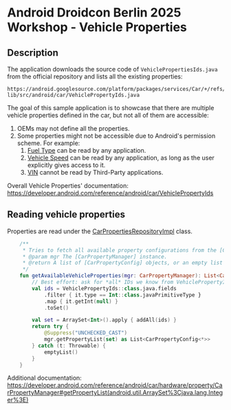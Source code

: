 # Android Droidcon Berlin 2025 Workshop - Vehicle Properties

## Description

The application downloads the source code of `VehiclePropertiesIds.java` from the official repository and lists all the existing properties:
```
https://android.googlesource.com/platform/packages/services/Car/+/refs/heads/master/car-lib/src/android/car/VehiclePropertyIds.java
```

The goal of this sample application is to showcase that there are multiple vehicle properties defined in the car, but not all of them are accessible:
1. OEMs may not define all the properties.
2. Some properties might not be accessible due to Android's permission scheme. For example:
   1. [Fuel Type](https://developer.android.com/reference/android/car/VehiclePropertyIds#INFO_FUEL_TYPE) can be read by any application.
   2. [Vehicle Speed](https://developer.android.com/reference/android/car/VehiclePropertyIds#PERF_VEHICLE_SPEED) can be read by any application, as long as the user explicitly gives access to it.
   3. [VIN](https://developer.android.com/reference/android/car/VehiclePropertyIds#INFO_VIN) cannot be read by Third-Party applications.


Overall Vehicle Properties' documentation: https://developer.android.com/reference/android/car/VehiclePropertyIds

## Reading vehicle properties

Properties are read under the [CarPropertiesRepositoryImpl](src/main/java/com/forvia/droidcon/developerworkshop/android_automotive_vehicle_properties_sample/data/repository/CarPropertiesRepositoryImpl.kt) class.

```kotlin
    /**
     * Tries to fetch all available property configurations from the [CarPropertyManager].
     * @param mgr The [CarPropertyManager] instance.
     * @return A list of [CarPropertyConfig] objects, or an empty list if an error occurs.
     */
    fun getAvailableVehicleProperties(mgr: CarPropertyManager): List<CarPropertyConfig<*>> {
        // Best effort: ask for *all* IDs we know from VehiclePropertyIds via reflection.
        val ids = VehiclePropertyIds::class.java.fields
            .filter { it.type == Int::class.javaPrimitiveType }
            .map { it.getInt(null) }
            .toSet()

        val set = ArraySet<Int>().apply { addAll(ids) }
        return try {
            @Suppress("UNCHECKED_CAST")
            mgr.getPropertyList(set) as List<CarPropertyConfig<*>>
        } catch (t: Throwable) {
            emptyList()
        }
    }
```
Additional documentation: https://developer.android.com/reference/android/car/hardware/property/CarPropertyManager#getPropertyList(android.util.ArraySet%3Cjava.lang.Integer%3E)
